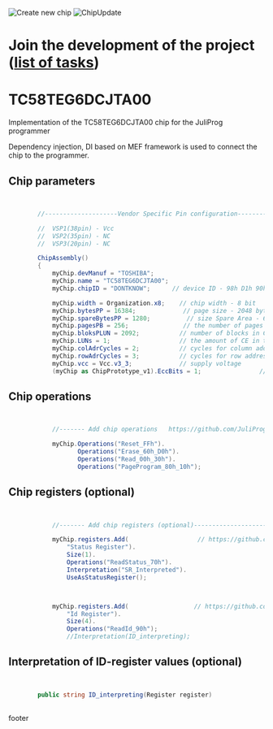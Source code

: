 ![Create new chip](https://github.com/JuliProg/TC58TEG6DCJTA00/workflows/Create%20new%20chip/badge.svg?event=repository_dispatch)
![ChipUpdate](https://github.com/JuliProg/TC58TEG6DCJTA00/workflows/ChipUpdate/badge.svg)
# Join the development of the project ([list of tasks](https://github.com/users/JuliProg/projects/1))


# TC58TEG6DCJTA00
Implementation of the TC58TEG6DCJTA00 chip for the JuliProg programmer

Dependency injection, DI based on MEF framework is used to connect the chip to the programmer.

<section class = "listing">

# Chip parameters
```c#


        //--------------------Vendor Specific Pin configuration---------------------------

        //  VSP1(38pin) - Vcc    
        //  VSP2(35pin) - NC
        //  VSP3(20pin) - NC

        ChipAssembly()
        {
            myChip.devManuf = "TOSHIBA";
            myChip.name = "TC58TEG6DCJTA00";
            myChip.chipID = "DONTKNOW";      // device ID - 98h D1h 90h 15h 76h (TC58TEG6DCJTA00.pdf page 49)

            myChip.width = Organization.x8;    // chip width - 8 bit
            myChip.bytesPP = 16384;             // page size - 2048 byte (2Kb)
            myChip.spareBytesPP = 1280;          // size Spare Area - 64 byte
            myChip.pagesPB = 256;               // the number of pages per block - 64 
            myChip.bloksPLUN = 2092;           // number of blocks in CE - 1024
            myChip.LUNs = 1;                   // the amount of CE in the chip
            myChip.colAdrCycles = 2;           // cycles for column addressing
            myChip.rowAdrCycles = 3;           // cycles for row addressing 
            myChip.vcc = Vcc.v3_3;             // supply voltage
            (myChip as ChipPrototype_v1).EccBits = 1;                // required Ecc bits for each 512 bytes

```
# Chip operations
```c#


            //------- Add chip operations   https://github.com/JuliProg/Wiki#command-set---------------------------------------------------

            myChip.Operations("Reset_FFh").
                   Operations("Erase_60h_D0h").
                   Operations("Read_00h_30h").
                   Operations("PageProgram_80h_10h");

```
# Chip registers (optional)
```c#


            //------- Add chip registers (optional)----------------------------------------------------

            myChip.registers.Add(                   // https://github.com/JuliProg/Wiki/wiki/StatusRegister
                "Status Register").
                Size(1).
                Operations("ReadStatus_70h").
                Interpretation("SR_Interpreted").   
                UseAsStatusRegister();



            myChip.registers.Add(                  // https://github.com/JuliProg/Wiki/wiki/ID-Register
                "Id Register").
                Size(4).
                Operations("ReadId_90h");               
                //Interpretation(ID_interpreting);          

```
# Interpretation of ID-register values ​​(optional)
```c#


        public string ID_interpreting(Register register)   
        
```
</section>













footer
